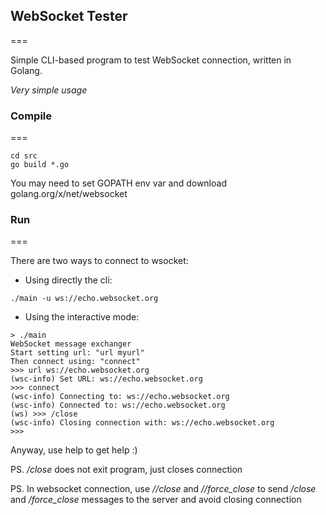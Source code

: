 ## WebSocket Tester 
===

Simple CLI-based program to test WebSocket connection, written in Golang.

*Very simple usage*

### Compile
===
	
	cd src
	go build *.go

You may need to set GOPATH env var and download golang.org/x/net/websocket

### Run
===

There are two ways to connect to wsocket:

 * Using directly the cli:
 ~~~
 ./main -u ws://echo.websocket.org
 ~~~

 * Using the interactive mode:
 ~~~
> ./main 
WebSocket message exchanger                                                                                                                                             
Start setting url: "url myurl"                                                                                                                                          
Then connect using: "connect"                                                                                                                                           
 >>> url ws://echo.websocket.org                                                                                                                                        
(wsc-info) Set URL: ws://echo.websocket.org                                                                                                                             
 >>> connect                                                                                                                                                            
(wsc-info) Connecting to: ws://echo.websocket.org                                                                                                                       
(wsc-info) Connected to: ws://echo.websocket.org                                                                                                                        
 (ws) >>> /close                                                                                                                                                        
(wsc-info) Closing connection with: ws://echo.websocket.org 
 >>> 
  ~~~
Anyway, use help to get help :)

PS. */close* does not exit program, just closes connection 

PS. In websocket connection, use *//close* and *//force_close* to send */close* and */force_close* messages to the server and avoid closing connection


